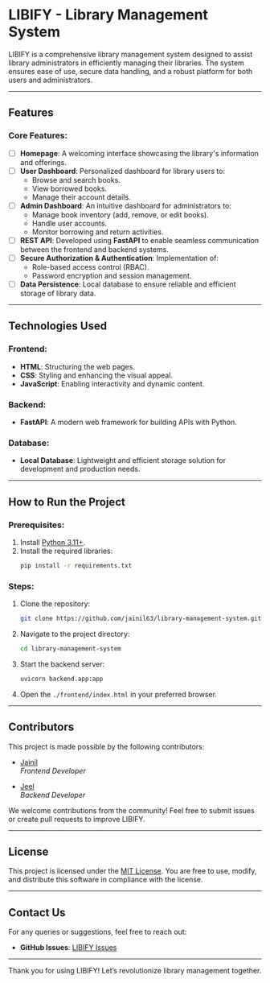 # LIBIFY - Library Management System

LIBIFY is a comprehensive library management system designed to assist library administrators in efficiently managing their libraries. The system ensures ease of use, secure data handling, and a robust platform for both users and administrators.

---

## Features

### Core Features:
- [ ] **Homepage**: A welcoming interface showcasing the library's information and offerings.
- [ ] **User Dashboard**: Personalized dashboard for library users to:
  - Browse and search books.
  - View borrowed books.
  - Manage their account details.
- [ ] **Admin Dashboard**: An intuitive dashboard for administrators to:
  - Manage book inventory (add, remove, or edit books).
  - Handle user accounts.
  - Monitor borrowing and return activities.
- [ ] **REST API**: Developed using **FastAPI** to enable seamless communication between the frontend and backend systems.
- [ ] **Secure Authorization & Authentication**: Implementation of:
  - Role-based access control (RBAC).
  - Password encryption and session management.
- [ ] **Data Persistence**: Local database to ensure reliable and efficient storage of library data.

---

## Technologies Used

### Frontend:
- **HTML**: Structuring the web pages.
- **CSS**: Styling and enhancing the visual appeal.
- **JavaScript**: Enabling interactivity and dynamic content.

### Backend:
- **FastAPI**: A modern web framework for building APIs with Python.

### Database:
- **Local Database**: Lightweight and efficient storage solution for development and production needs.

---

## How to Run the Project

### Prerequisites:
1. Install [Python 3.11+](https://www.python.org/downloads/).
2. Install the required libraries:
   ```bash
   pip install -r requirements.txt
   ```

### Steps:
1. Clone the repository:
   ```bash
   git clone https://github.com/jainil63/library-management-system.git
   ```
2. Navigate to the project directory:
   ```bash
   cd library-management-system
   ```
3. Start the backend server:
   ```bash
   uvicorn backend.app:app
   ```
4. Open the `./frontend/index.html` in your preferred browser.
 
---

## Contributors

This project is made possible by the following contributors:

- [Jainil](https://github.com/jainil63)  
  _Frontend Developer_

- [Jeel](https://github.com/JeelDobariya38)  
  _Backend Developer_

We welcome contributions from the community! Feel free to submit issues or create pull requests to improve LIBIFY.

---

## License

This project is licensed under the [MIT License](LICENSE.txt). You are free to use, modify, and distribute this software in compliance with the license.

---

## Contact Us

For any queries or suggestions, feel free to reach out:
- **GitHub Issues**: [LIBIFY Issues](https://github.com/jainil63/library-management-system/issues)

---

Thank you for using LIBIFY! Let’s revolutionize library management together.

